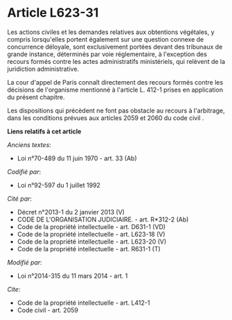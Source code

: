 # Article L623-31

Les actions civiles et les demandes relatives aux obtentions végétales, y compris lorsqu'elles portent également sur une
question connexe de concurrence déloyale, sont exclusivement portées devant des tribunaux de grande instance, déterminés par
voie réglementaire, à l'exception des recours formés contre les actes administratifs ministériels, qui relèvent de la
juridiction administrative. 

La cour d'appel de Paris connaît directement des recours formés contre les décisions de l'organisme mentionné à l'article L.
412-1 prises en application du présent chapitre. 

Les dispositions qui précèdent ne font pas obstacle au recours à l'arbitrage, dans les conditions prévues aux 
articles 2059 et 2060 du code civil
.

**Liens relatifs à cet article**

_Anciens textes_:

  - Loi n°70-489 du 11 juin 1970 - art. 33 (Ab)

_Codifié par_:

  - Loi n°92-597 du 1 juillet 1992

_Cité par_:

  - Décret n°2013-1 du 2 janvier 2013 (V)
  - CODE DE L'ORGANISATION JUDICIAIRE. - art. R*312-2 (Ab)
  - Code de la propriété intellectuelle - art. D631-1 (VD)
  - Code de la propriété intellectuelle - art. L623-18 (V)
  - Code de la propriété intellectuelle - art. L623-20 (V)
  - Code de la propriété intellectuelle - art. R631-1 (T)

_Modifié par_:

  - Loi n°2014-315 du 11 mars 2014 - art. 1

_Cite_:

  - Code de la propriété intellectuelle - art. L412-1
  - Code civil - art. 2059
